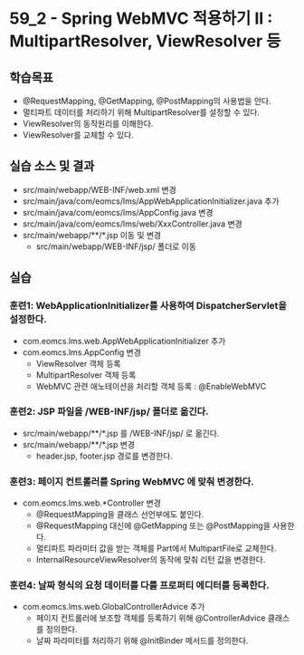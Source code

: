 # 59_2 - Spring WebMVC 적용하기 II : MultipartResolver, ViewResolver 등

## 학습목표

- @RequestMapping, @GetMapping, @PostMapping의 사용법을 안다.
- 멀티파트 데이터를 처리하기 위해 MultipartResolver를 설정할 수 있다.
- ViewResolver의 동작원리를 이해한다.
- ViewResolver를 교체할 수 있다.

## 실습 소스 및 결과

- src/main/webapp/WEB-INF/web.xml 변경
- src/main/java/com/eomcs/lms/AppWebApplicationInitializer.java 추가
- src/main/java/com/eomcs/lms/AppConfig.java 변경
- src/main/java/com/eomcs/lms/web/XxxController.java 변경
- src/main/webapp/**/*.jsp 이동 및 변경
  - src/main/webapp/WEB-INF/jsp/ 폴더로 이동
  
## 실습  

### 훈련1: WebApplicationInitializer를 사용하여 DispatcherServlet을 설정한다.

- com.eomcs.lms.web.AppWebApplicationInitializer 추가 
- com.eomcs.lms.AppConfig 변경
  - ViewResolver 객체 등록
  - MultipartResolver 객체 등록
  - WebMVC 관련 애노테이션을 처리할 객체 등록 : @EnableWebMVC
 

### 훈련2: JSP 파일을 /WEB-INF/jsp/ 폴더로 옮긴다.

- src/main/webapp/**/*.jsp 를 /WEB-INF/jsp/ 로 옮긴다.
- src/main/webapp/**/*.jsp 변경
  - header.jsp, footer.jsp 경로를 변경한다.

### 훈련3: 페이지 컨트롤러를 Spring WebMVC 에 맞춰 변경한다.

- com.eomcs.lms.web.*Controller 변경
  - @RequestMapping을 클래스 선언부에도 붙인다.
  - @RequestMapping 대신에 @GetMapping 또는 @PostMapping을 사용한다.
  - 멀티파트 파라미터 값을 받는 객체를 Part에서 MultipartFile로 교체한다.
  - InternalResourceViewResolver의 동작에 맞춰 리턴 값을 변경한다.

### 훈련4: 날짜 형식의 요청 데이터를 다룰 프로퍼티 에디터를 등록한다.

- com.eomcs.lms.web.GlobalControllerAdvice 추가 
  - 페이지 컨트롤러에 보조할 객체를 등록하기 위해 @ControllerAdvice 클래스를 정의한다.
  - 날짜 파라미터를 처리하기 위해 @InitBinder 메서드를 정의한다.

